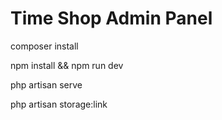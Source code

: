 # Time Shop Admin Panel

<p> composer install </p>
<p>npm install && npm run dev</p>
<p>php artisan serve</p>
<p>php artisan storage:link</p>